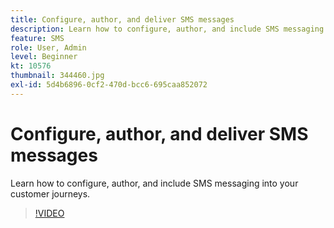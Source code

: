 ```yaml
---
title: Configure, author, and deliver SMS messages
description: Learn how to configure, author, and include SMS messaging into your customer journeys.
feature: SMS
role: User, Admin
level: Beginner
kt: 10576
thumbnail: 344460.jpg
exl-id: 5d4b6896-0cf2-470d-bcc6-695caa852072
---
```

# Configure, author, and deliver SMS messages

Learn how to configure, author, and include SMS messaging into your customer journeys.

>[!VIDEO](https://video.tv.adobe.com/v/344460?quality=12&learn=on)

